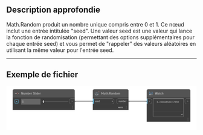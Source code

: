 ## Description approfondie
Math.Random produit un nombre unique compris entre 0 et 1. Ce nœud inclut une entrée intitulée "seed". Une valeur seed est une valeur qui lance la fonction de randomisation (permettant des options supplémentaires pour chaque entrée seed) et vous permet de "rappeler" des valeurs aléatoires en utilisant la même valeur pour l'entrée seed.
___
## Exemple de fichier

![Math.Random](./DSCore.Math.Random(seed)_img.png)
